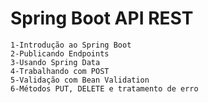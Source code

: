 # Spring Boot API REST

    1-Introdução ao Spring Boot
    2-Publicando Endpoints
    3-Usando Spring Data
    4-Trabalhando com POST
    5-Validação com Bean Validation
    6-Métodos PUT, DELETE e tratamento de erro
